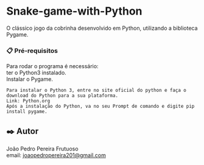 # Snake-game-with-Python

O clássico jogo da cobrinha desenvolvido em Python, utilizando a biblioteca Pygame.


### 📋 Pré-requisitos

Para rodar o programa é necessário:<br>
ter o Python3 instalado.<br>
Instalar o Pygame.<br>

```
Para instalar o Python 3, entre no site oficial do python e faça o download do Python para a sua plataforma.
Link: Python.org
Após a instalação do Python, va no seu Prompt de comando e digite pip install pygame.
```

## ✒️ Autor
João Pedro Pereira Frutuoso<br>
email: joaopedropereira201@gmail.com
